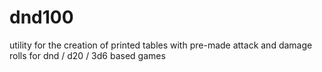 dnd100
======

utility for the creation of printed tables with pre-made attack and damage rolls for dnd / d20 / 3d6 based games
